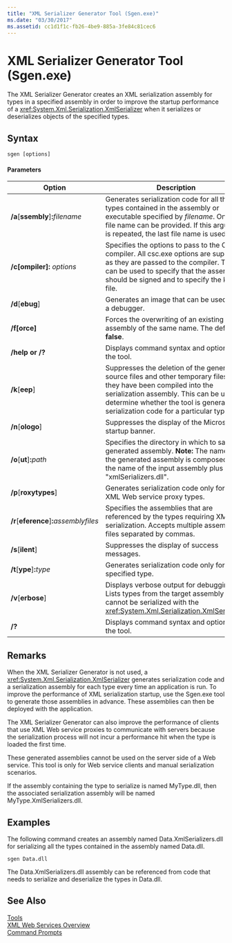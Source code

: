 ```yaml
---
title: "XML Serializer Generator Tool (Sgen.exe)"
ms.date: "03/30/2017"
ms.assetid: cc1d1f1c-fb26-4be9-885a-3fe84c81cec6
---
```

# XML Serializer Generator Tool (Sgen.exe)
The XML Serializer Generator creates an XML serialization assembly for types in a specified assembly in order to improve the startup performance of a <xref:System.Xml.Serialization.XmlSerializer> when it serializes or deserializes objects of the specified types.  

## Syntax  

```  
sgen [options]  
```  

#### Parameters  


|                     Option                      |                                                                                                                      Description                                                                                                                      |
|-------------------------------------------------|-------------------------------------------------------------------------------------------------------------------------------------------------------------------------------------------------------------------------------------------------------|
|    **/a**[**ssembly**]**:**<em>filename</em>    |                     Generates serialization code for all the types contained in the assembly or executable specified by *filename*. Only one file name can be provided. If this argument is repeated, the last file name is used.                     |
|           **/c[ompiler]:** *options*            |                  Specifies the options to pass to the C# compiler. All csc.exe options are supported as they are passed to the compiler. This can be used to specify that the assembly should be signed and to specify the key file.                  |
|                **/d**[**ebug**]                 |                                                                                                 Generates an image that can be used with a debugger.                                                                                                  |
|                  **/f[orce]**                   |                                                                              Forces the overwriting of an existing assembly of the same name. The default is **false**.                                                                               |
|                 **/help or /?**                 |                                                                                                   Displays command syntax and options for the tool.                                                                                                   |
|                 **/k**[**eep**]                 | Suppresses the deletion of the generated source files and other temporary files after they have been compiled into the serialization assembly. This can be used to determine whether the tool is generating serialization code for a particular type. |
|                **/n**[**ologo**]                |                                                                                                Suppresses the display of the Microsoft startup banner.                                                                                                |
|        **/o**[**ut**]**:**<em>path</em>         |                                Specifies the directory in which to save the generated assembly. **Note:**  The name of the generated assembly is composed of the name of the input assembly plus "xmlSerializers.dll".                                |
|              **/p**[**roxytypes**]              |                                                                                        Generates serialization code only for the XML Web service proxy types.                                                                                         |
| **/r**[**eference**]**:**<em>assemblyfiles</em> |                                                      Specifies the assemblies that are referenced by the types requiring XML serialization. Accepts multiple assembly files separated by commas.                                                      |
|                **/s**[**ilent**]                |                                                                                                      Suppresses the display of success messages.                                                                                                      |
|        **/t**[**ype**]**:**<em>type</em>        |                                                                                               Generates serialization code only for the specified type.                                                                                               |
|               **/v**[**erbose**]                |                                             Displays verbose output for debugging. Lists types from the target assembly that cannot be serialized with the <xref:System.Xml.Serialization.XmlSerializer>.                                             |
|                     **/?**                      |                                                                                                   Displays command syntax and options for the tool.                                                                                                   |

## Remarks  
 When the XML Serializer Generator is not used, a <xref:System.Xml.Serialization.XmlSerializer> generates serialization code and a serialization assembly for each type every time an application is run. To improve the performance of XML serialization startup, use the Sgen.exe tool to generate those assemblies in advance. These assemblies can then be deployed with the application.  

 The XML Serializer Generator can also improve the performance of clients that use XML Web service proxies to communicate with servers because the serialization process will not incur a performance hit when the type is loaded the first time.  

 These generated assemblies cannot be used on the server side of a Web service. This tool is only for Web service clients and manual serialization scenarios.  

 If the assembly containing the type to serialize is named MyType.dll, then the associated serialization assembly will be named MyType.XmlSerializers.dll.  

## Examples  
 The following command creates an assembly named Data.XmlSerializers.dll for serializing all the types contained in the assembly named Data.dll.  

```  
sgen Data.dll   
```  

 The Data.XmlSerializers.dll assembly can be referenced from code that needs to serialize and deserialize the types in Data.dll.  

## See Also  
 [Tools](../../../docs/framework/tools/index.md)  
 [XML Web Services Overview](https://msdn.microsoft.com/library/9db0c7b8-bca6-462b-9be5-f5f9a7f05a4d)  
 [Command Prompts](../../../docs/framework/tools/developer-command-prompt-for-vs.md)
